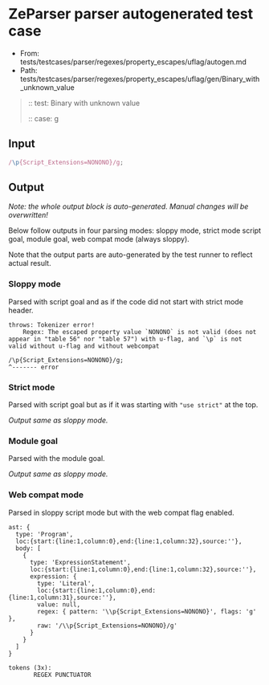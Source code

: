 # ZeParser parser autogenerated test case

- From: tests/testcases/parser/regexes/property_escapes/uflag/autogen.md
- Path: tests/testcases/parser/regexes/property_escapes/uflag/gen/Binary_with_unknown_value

> :: test: Binary with unknown value
>
> :: case: g

## Input


`````js
/\p{Script_Extensions=NONONO}/g;
`````

## Output

_Note: the whole output block is auto-generated. Manual changes will be overwritten!_

Below follow outputs in four parsing modes: sloppy mode, strict mode script goal, module goal, web compat mode (always sloppy).

Note that the output parts are auto-generated by the test runner to reflect actual result.

### Sloppy mode

Parsed with script goal and as if the code did not start with strict mode header.

`````
throws: Tokenizer error!
    Regex: The escaped property value `NONONO` is not valid (does not appear in "table 56" nor "table 57") with u-flag, and `\p` is not valid without u-flag and without webcompat

/\p{Script_Extensions=NONONO}/g;
^------- error
`````

### Strict mode

Parsed with script goal but as if it was starting with `"use strict"` at the top.

_Output same as sloppy mode._

### Module goal

Parsed with the module goal.

_Output same as sloppy mode._

### Web compat mode

Parsed in sloppy script mode but with the web compat flag enabled.

`````
ast: {
  type: 'Program',
  loc:{start:{line:1,column:0},end:{line:1,column:32},source:''},
  body: [
    {
      type: 'ExpressionStatement',
      loc:{start:{line:1,column:0},end:{line:1,column:32},source:''},
      expression: {
        type: 'Literal',
        loc:{start:{line:1,column:0},end:{line:1,column:31},source:''},
        value: null,
        regex: { pattern: '\\p{Script_Extensions=NONONO}', flags: 'g' },
        raw: '/\\p{Script_Extensions=NONONO}/g'
      }
    }
  ]
}

tokens (3x):
       REGEX PUNCTUATOR
`````

